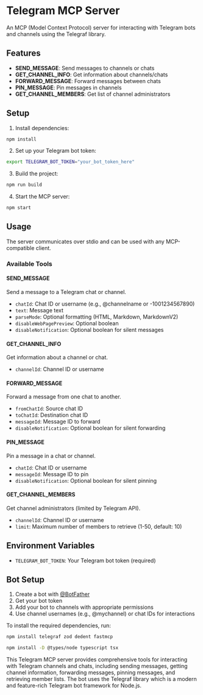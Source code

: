 # Telegram MCP Server

An MCP (Model Context Protocol) server for interacting with Telegram bots and channels using the Telegraf library.

## Features

- **SEND_MESSAGE**: Send messages to channels or chats
- **GET_CHANNEL_INFO**: Get information about channels/chats
- **FORWARD_MESSAGE**: Forward messages between chats
- **PIN_MESSAGE**: Pin messages in channels
- **GET_CHANNEL_MEMBERS**: Get list of channel administrators

## Setup

1. Install dependencies:

```bash
npm install
```

2. Set up your Telegram bot token:

```bash
export TELEGRAM_BOT_TOKEN="your_bot_token_here"
```

3. Build the project:

```bash
npm run build
```

4. Start the MCP server:

```bash
npm start
```

## Usage

The server communicates over stdio and can be used with any MCP-compatible client.

### Available Tools

#### SEND_MESSAGE
Send a message to a Telegram chat or channel.
- `chatId`: Chat ID or username (e.g., @channelname or -1001234567890)
- `text`: Message text
- `parseMode`: Optional formatting (HTML, Markdown, MarkdownV2)
- `disableWebPagePreview`: Optional boolean
- `disableNotification`: Optional boolean for silent messages

#### GET_CHANNEL_INFO
Get information about a channel or chat.
- `channelId`: Channel ID or username

#### FORWARD_MESSAGE
Forward a message from one chat to another.
- `fromChatId`: Source chat ID
- `toChatId`: Destination chat ID
- `messageId`: Message ID to forward
- `disableNotification`: Optional boolean for silent forwarding

#### PIN_MESSAGE
Pin a message in a chat or channel.
- `chatId`: Chat ID or username
- `messageId`: Message ID to pin
- `disableNotification`: Optional boolean for silent pinning

#### GET_CHANNEL_MEMBERS
Get channel administrators (limited by Telegram API).
- `channelId`: Channel ID or username
- `limit`: Maximum number of members to retrieve (1-50, default: 10)

## Environment Variables

- `TELEGRAM_BOT_TOKEN`: Your Telegram bot token (required)

## Bot Setup

1. Create a bot with [@BotFather](https://t.me/botfather)
2. Get your bot token
3. Add your bot to channels with appropriate permissions
4. Use channel usernames (e.g., @mychannel) or chat IDs for interactions

To install the required dependencies, run:

```bash
npm install telegraf zod dedent fastmcp
```

```bash
npm install -D @types/node typescript tsx
```

This Telegram MCP server provides comprehensive tools for interacting with Telegram channels and chats, including sending messages, getting channel information, forwarding messages, pinning messages, and retrieving member lists. The bot uses the Telegraf library which is a modern and feature-rich Telegram bot framework for Node.js.
